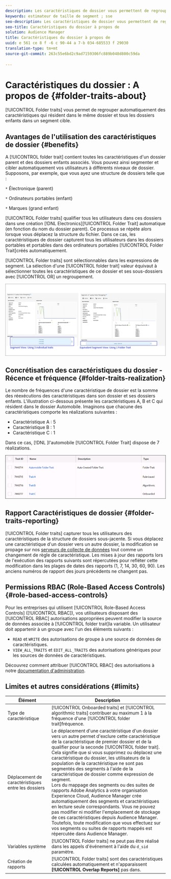 ```yaml
---
description: Les caractéristiques de dossier vous permettent de regrouper automatiquement les caractéristiques qui résident dans le même dossier et tous les dossiers enfants dans un segment cible.
keywords: estimateur de taille de segment ; sse
seo-description: Les caractéristiques de dossier vous permettent de regrouper automatiquement les caractéristiques qui résident dans le même dossier et tous les dossiers enfants dans un segment cible.
seo-title: Caractéristiques du dossier à propos de
solution: Audience Manager
title: Caractéristiques du dossier à propos de
uuid: e 561 ce 8 f -6 c 90-44 a 7-b 034-685533 f 29030
translation-type: tm+mt
source-git-commit: 263c55e6bd2c9ad7159306fc889b048d800c59da

---
```



# Caractéristiques du dossier : A propos de {#folder-traits-about}

[!UICONTROL Folder traits] vous permet de regrouper automatiquement des caractéristiques qui résident dans le même dossier et tous les dossiers enfants dans un segment cible.

## Avantages de l'utilisation des caractéristiques de dossier {#benefits}

A [!UICONTROL folder trait] contient toutes les caractéristiques d'un dossier parent et des dossiers enfants associés. Vous pouvez ainsi segmenter et cibler automatiquement vos utilisateurs à différents niveaux de dossier. Supposons, par exemple, que vous ayez une structure de dossiers telle que :

`*` Électronique (parent)

`*` Ordinateurs portables (enfant)

`*` Marques (grand enfant)

[!UICONTROL Folder traits] qualifier tous les utilisateurs dans ces dossiers dans une création [!DNL Electronics][!UICONTROL Folder Trait] automatique (en fonction du nom du dossier parent). Ce processus se répète alors lorsque vous déplacez la structure du fichier. Dans ce cas, les caractéristiques de dossier capturent tous les utilisateurs dans les dossiers portables et portables dans des ordinateurs portables [!UICONTROL Folder Trait]créés automatiquement.

[!UICONTROL Folder traits] sont sélectionnables dans les expressions de segment. La sélection d'une [!UICONTROL folder trait] valeur équivaut à sélectionner toutes les caractéristiques de ce dossier et ses sous-dossiers avec [!UICONTROL OR] un regroupement.

![](assets/folder-traits-compare-border.jpg)

## Concrétisation des caractéristiques du dossier - Récence et fréquence {#folder-traits-realization}

Le nombre de fréquences d'une caractéristique de dossier est la somme des réexécutions des caractéristiques dans son dossier et ses dossiers enfants. L'illustration ci-dessous présente les caractéristiques A, B et C qui résident dans le dossier Automobile. Imaginons que chacune des caractéristiques comporte les réalizations suivantes :

* Caractéristique A : 5
* Caractéristique B : 1
* Caractéristique C : 1

Dans ce cas, [!DNL ]l'automobile [!UICONTROL Folder Trait] dispose de 7 réalizations.

![](assets/folder_traits_rollup_border.png)

## Rapport Caractéristiques de dossier {#folder-traits-reporting}

[!UICONTROL Folder traits] capturer tous les utilisateurs des caractéristiques de la structure de dossiers sous-jacente. Si vous déplacez une caractéristique d'un dossier vers un autre dossier, la modification se propage sur nos [serveurs de collecte de données](../../reference/system-components/components-data-collection.md) tout comme un changement de règle de caractéristique. Les mises à jour des rapports lors de l'exécution des rapports suivants sont répercutées pour refléter cette modification dans les plages de dates des rapports (1, 7, 14, 30, 60, 90). Les anciens numéros de rapport des jours précédents ne changent pas.

## Permissions RBAC (Role-Based Access Controls) {#role-based-access-controls}

Pour les entreprises qui utilisent [!UICONTROL Role-Based Access Controls] ([!UICONTROL RBAC]), vos utilisateurs disposant des [!UICONTROL RBAC] autorisations appropriées peuvent modifier la source de données associée à [!UICONTROL folder trait]la variable. Un utilisateur doit appartenir à un groupe avec l'un des éléments suivants :

* `READ` et `WRITE` des autorisations de groupe à une source de données de caractéristiques.
* `VIEW_ALL_TRAITS` et `EDIT_ALL_TRAITS` des autorisations génériques pour les sources de données de caractéristiques.

Découvrez comment attribuer [!UICONTROL RBAC] des autorisations à notre [documentation d'administration](../../features/administration/administration-overview.md#create-group).

## Limites et autres considérations {#limits}

| Élément | Description |
|---|---|
| Type de caractéristique | [!UICONTROL Onboarded traits] et [!UICONTROL algorithmic traits] contribuer au maximum 1 à la fréquence d'une [!UICONTROL folder trait]fréquence. |
| Déplacement de caractéristiques entre les dossiers | Le déplacement d'une caractéristique d'un dossier vers un autre permet d'exclure cette caractéristique de la caractéristique de premier dossier et de la qualifier pour la seconde [!UICONTROL folder trait]. Cela signifie que si vous supprimez ou déplacez une caractéristique du dossier, les utilisateurs de la population de la caractéristique ne sont pas segmentés des segments à l'aide de la caractéristique de dossier comme expression de segment. <br> Lors du mappage des segments ou des suites de rapports Adobe Analytics à votre organisation Experience Cloud, Audience Manager crée automatiquement des segments et caractéristiques en lecture seule correspondants. Vous ne pouvez pas modifier ni modifier l'emplacement de stockage de ces caractéristiques depuis Audience Manager. Toutefois, toute modification que vous effectuez sur vos segments ou suites de rapports mappés est répercutée dans Audience Manager. |
| Variables système | [!UICONTROL Folder traits] ne peut pas être réalisé dans les appels d'événement à l'aide du `d_sid` paramètre. |
| Création de rapports   | [!UICONTROL Folder traits] sont des caractéristiques calculées automatiquement et n'apparaissent **[!UICONTROL Overlap Reports]** pas dans. |